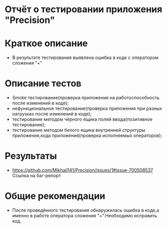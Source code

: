 # Отчёт о тестировании приложения "Precision"
# Краткое описание
* В результате тестирования выявлена ошибка в коде с оператором сложения "+"
# Описание тестов
* Smoke тестирование(проверка приложения на работоспособность после изменений в коде);
* нефункциональное тестирование(проверка приложения при разных нагрузках после изменений в коде);
* тестирование методом чёрного ящика полей ввода(позитивное тестирование);
* тестирование методом белого ящика внутренней структуры приложения,кода приложения(проверка исполняемых операторов);
# Результаты
* https://github.com/Mikhail141/Precision/issues/1#issue-700508537
Ссылка на баг-репорт
# Общие рекомендации
* После проведённого тестирования обнаружилась ошибка в коде,а именно в работе оператора сложения "+".Необходимо исправить код.